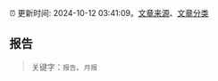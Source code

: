 :alarm_clock: 更新时间: 2024-10-12 03:41:09。[文章来源](/README.md)、[文章分类](/TAGS.md)

## 报告


> 关键字：`报告`、`月报`



